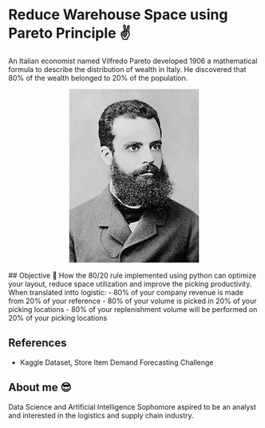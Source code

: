 # Reduce Warehouse Space using Pareto Principle ✌️
An Italian economist named Vilfredo Pareto developed 1906 a mathematical formula to describe the distribution of wealth in Italy. He discovered that 80% of the wealth belonged to 20% of the population.<br>
<p align="center">
  <img 
    src="Pareto.jpg"
  >
</p>
## Objective 🎯
How the 80/20 rule implemented using python can optimize your layout, reduce space utilization and improve the picking productivity. When translated intto logistic:
- 80% of your company revenue is made from 20% of your reference
- 80% of your volume is picked in 20% of your picking locations
- 80% of your replenishment volume will be performed on 20% of your picking locations

## References
- Kaggle Dataset, Store Item Demand Forecasting Challenge

## About me 😎
Data Science and Artificial Intelligence Sophomore aspired to be an analyst and interested in the logistics and supply chain industry.

